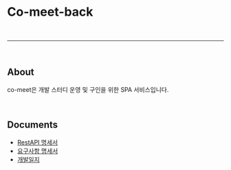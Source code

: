 # Co-meet-back

<br>

---

<br>

## About

co-meet은 개발 스터디 운영 및 구인을 위한 SPA 서비스입니다.


<br>

## Documents

- [RestAPI 명세서](https://docs.google.com/spreadsheets/d/14jZsVFbIVOiChAX0vDx1bMsGLhW0lYa-efDRx9FVq6Y/edit#gid=0)
- [요구사항 명세서](https://temporal-tie-650.notion.site/26ecc9e13b114ba5908cdf308a24c7fc)
- [개발일지](https://docs.google.com/spreadsheets/d/1JbBsHJf1QMLOI4wpm6DCsqqa9aH1xJd8F5Pvpjw9WPM/edit#gid=0)


